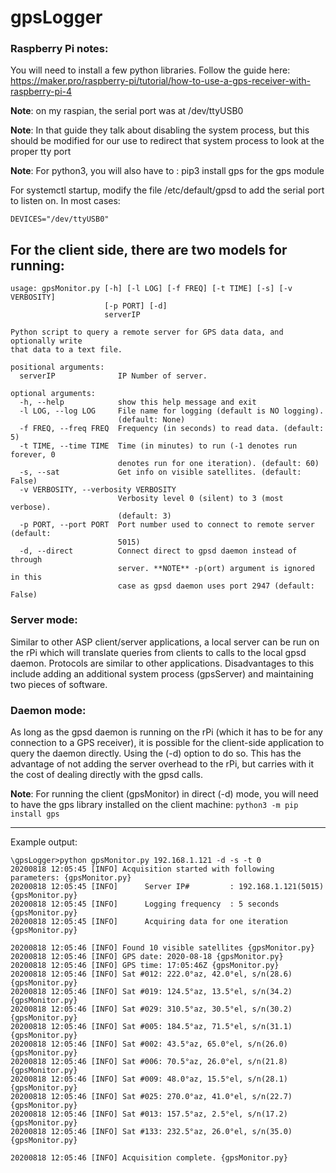 # gpsLogger

### Raspberry Pi notes:

You will need to install a few python libraries. Follow the guide here: https://maker.pro/raspberry-pi/tutorial/how-to-use-a-gps-receiver-with-raspberry-pi-4

**Note**: on my raspian, the serial port was at /dev/ttyUSB0

**Note**: In that guide they talk about disabling the system process, but this should be modified for our use to redirect that system process to look at the proper tty port

**Note**: For python3, you will also have to : pip3 install gps for the gps module

For systemctl startup, modify the file /etc/default/gpsd to add the serial port to listen on. In most cases:

`DEVICES="/dev/ttyUSB0"`


## For the client side, there are two models for running:

```
usage: gpsMonitor.py [-h] [-l LOG] [-f FREQ] [-t TIME] [-s] [-v VERBOSITY]
                     [-p PORT] [-d]
                     serverIP

Python script to query a remote server for GPS data data, and optionally write
that data to a text file.

positional arguments:
  serverIP              IP Number of server.

optional arguments:
  -h, --help            show this help message and exit
  -l LOG, --log LOG     File name for logging (default is NO logging).
                        (default: None)
  -f FREQ, --freq FREQ  Frequency (in seconds) to read data. (default: 5)
  -t TIME, --time TIME  Time (in minutes) to run (-1 denotes run forever, 0
                        denotes run for one iteration). (default: 60)
  -s, --sat             Get info on visible satellites. (default: False)
  -v VERBOSITY, --verbosity VERBOSITY
                        Verbosity level 0 (silent) to 3 (most verbose).
                        (default: 3)
  -p PORT, --port PORT  Port number used to connect to remote server (default:
                        5015)
  -d, --direct          Connect direct to gpsd daemon instead of through
                        server. **NOTE** -p(ort) argument is ignored in this
                        case as gpsd daemon uses port 2947 (default: False)
```

### Server mode:
Similar to other ASP client/server applications, a local server can be run on the rPi which will translate queries from clients to calls to the local gpsd daemon.
Protocols are similar to other applications. 
Disadvantages to this include adding an additional system process (gpsServer) and maintaining two pieces of software.


### Daemon mode:
As long as the gpsd daemon is running on the rPi (which it has to be for any connection to a GPS receiver), it is possible for the client-side application to query the daemon directly. Using the (-d) option to do so.
This has the advantage of not adding the server overhead to the rPi, but carries with it the cost of dealing directly with the gpsd calls.

**Note**: For running the client (gpsMonitor) in direct (-d) mode, you will need to have the gps library installed on the client machine:
`python3 -m pip install gps`

----------------------

Example output:
```
\gpsLogger>python gpsMonitor.py 192.168.1.121 -d -s -t 0
20200818 12:05:45 [INFO] Acquisition started with following parameters: {gpsMonitor.py}
20200818 12:05:45 [INFO]      Server IP#         : 192.168.1.121(5015) {gpsMonitor.py}
20200818 12:05:45 [INFO]      Logging frequency  : 5 seconds {gpsMonitor.py}
20200818 12:05:45 [INFO]      Acquiring data for one iteration {gpsMonitor.py}

20200818 12:05:46 [INFO] Found 10 visible satellites {gpsMonitor.py}
20200818 12:05:46 [INFO] GPS date: 2020-08-18 {gpsMonitor.py}
20200818 12:05:46 [INFO] GPS time: 17:05:46Z {gpsMonitor.py}
20200818 12:05:46 [INFO] Sat #012: 222.0°az, 42.0°el, s/n(28.6) {gpsMonitor.py}
20200818 12:05:46 [INFO] Sat #019: 124.5°az, 13.5°el, s/n(34.2) {gpsMonitor.py}
20200818 12:05:46 [INFO] Sat #029: 310.5°az, 30.5°el, s/n(30.2) {gpsMonitor.py}
20200818 12:05:46 [INFO] Sat #005: 184.5°az, 71.5°el, s/n(31.1) {gpsMonitor.py}
20200818 12:05:46 [INFO] Sat #002: 43.5°az, 65.0°el, s/n(26.0) {gpsMonitor.py}
20200818 12:05:46 [INFO] Sat #006: 70.5°az, 26.0°el, s/n(21.8) {gpsMonitor.py}
20200818 12:05:46 [INFO] Sat #009: 48.0°az, 15.5°el, s/n(28.1) {gpsMonitor.py}
20200818 12:05:46 [INFO] Sat #025: 270.0°az, 41.0°el, s/n(22.7) {gpsMonitor.py}
20200818 12:05:46 [INFO] Sat #013: 157.5°az, 2.5°el, s/n(17.2) {gpsMonitor.py}
20200818 12:05:46 [INFO] Sat #133: 232.5°az, 26.0°el, s/n(35.0) {gpsMonitor.py}

20200818 12:05:46 [INFO] Acquisition complete. {gpsMonitor.py}
```